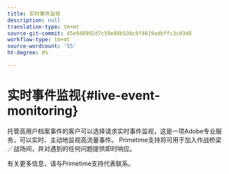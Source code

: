 ```yaml
---
title: 实时事件监视
description: null
translation-type: tm+mt
source-git-commit: d5e948992d7c59e80b530c8f4619adbffc3c03d8
workflow-type: tm+mt
source-wordcount: '55'
ht-degree: 0%

---
```



# 实时事件监视{#live-event-monitoring}

托管高用户档案事件的客户可以选择请求实时事件监视，这是一项Adobe专业服务，可以实时、主动地监视高流量事件。 Primetime支持将可用于加入作战桥梁／战场间，并对遇到的任何问题提供即时响应。

有关更多信息，请与Primetime支持代表联系。
